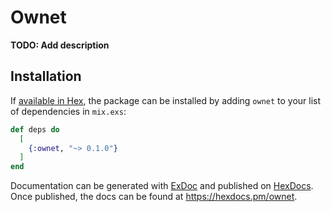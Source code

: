 # Ownet

**TODO: Add description**

## Installation

If [available in Hex](https://hex.pm/docs/publish), the package can be installed
by adding `ownet` to your list of dependencies in `mix.exs`:

```elixir
def deps do
  [
    {:ownet, "~> 0.1.0"}
  ]
end
```

Documentation can be generated with [ExDoc](https://github.com/elixir-lang/ex_doc)
and published on [HexDocs](https://hexdocs.pm). Once published, the docs can
be found at <https://hexdocs.pm/ownet>.

